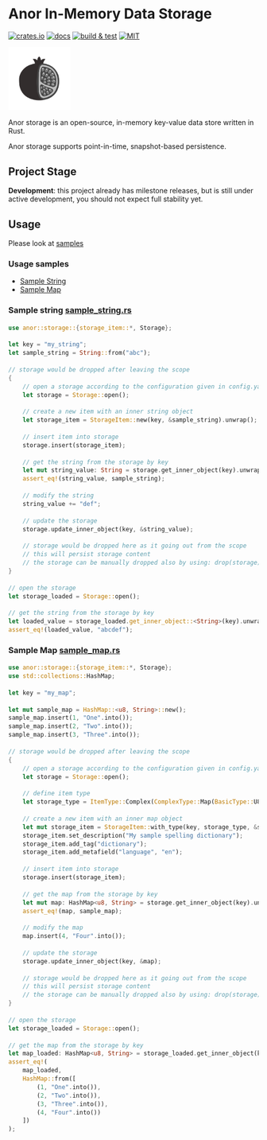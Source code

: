 # Anor In-Memory Data Storage

[![crates.io](https://img.shields.io/crates/v/anor)](https://crates.io/crates/anor)
[![docs](https://img.shields.io/docsrs/anor)](https://docs.rs/anor)
[![build & test](https://github.com/sheroz/anor/actions/workflows/ci.yml/badge.svg)](https://github.com/sheroz/anor/actions/workflows/ci.yml)
[![MIT](https://img.shields.io/github/license/sheroz/anor)](https://github.com/sheroz/anor/tree/main/LICENSE.txt)

<img src="docs/img/anor-wb.svg" width=25%>

Anor storage is an open-source, in-memory key-value data store written in Rust.

Anor storage supports point-in-time, snapshot-based persistence.

## Project Stage

**Development**: this project already has milestone releases, but is still under active development, you should not expect full stability yet.

## Usage

Please look at [samples](tests)

### Usage samples

- [Sample String](tests/sample_string.rs)
- [Sample Map](tests/sample_map.rs)

### Sample string [sample_string.rs](tests/sample_string.rs)

```rust
use anor::storage::{storage_item::*, Storage};

let key = "my_string";
let sample_string = String::from("abc");

// storage would be dropped after leaving the scope
{
    // open a storage according to the configuration given in config.yaml
    let storage = Storage::open();

    // create a new item with an inner string object
    let storage_item = StorageItem::new(key, &sample_string).unwrap();

    // insert item into storage
    storage.insert(storage_item);

    // get the string from the storage by key
    let mut string_value: String = storage.get_inner_object(key).unwrap();
    assert_eq!(string_value, sample_string);

    // modify the string
    string_value += "def";

    // update the storage
    storage.update_inner_object(key, &string_value);

    // storage would be dropped here as it going out from the scope
    // this will persist storage content
    // the storage can be manually dropped also by using: drop(storage)
}

// open the storage
let storage_loaded = Storage::open();

// get the string from the storage by key
let loaded_value = storage_loaded.get_inner_object::<String>(key).unwrap();
assert_eq!(loaded_value, "abcdef");
```

### Sample Map [sample_map.rs](tests/sample_map.rs)

```rust
use anor::storage::{storage_item::*, Storage};
use std::collections::HashMap;

let key = "my_map";

let mut sample_map = HashMap::<u8, String>::new();
sample_map.insert(1, "One".into());
sample_map.insert(2, "Two".into());
sample_map.insert(3, "Three".into());

// storage would be dropped after leaving the scope
{
    // open a storage according to the configuration given in config.yaml
    let storage = Storage::open();

    // define item type
    let storage_type = ItemType::Complex(ComplexType::Map(BasicType::U8, BasicType::String));

    // create a new item with an inner map object
    let mut storage_item = StorageItem::with_type(key, storage_type, &sample_map).unwrap();
    storage_item.set_description("My sample spelling dictionary");
    storage_item.add_tag("dictionary");
    storage_item.add_metafield("language", "en");

    // insert item into storage
    storage.insert(storage_item);

    // get the map from the storage by key
    let mut map: HashMap<u8, String> = storage.get_inner_object(key).unwrap();
    assert_eq!(map, sample_map);

    // modify the map
    map.insert(4, "Four".into());

    // update the storage
    storage.update_inner_object(key, &map);

    // storage would be dropped here as it going out from the scope
    // this will persist storage content
    // the storage can be manually dropped also by using: drop(storage)
}

// open the storage
let storage_loaded = Storage::open();

// get the map from the storage by key
let map_loaded: HashMap<u8, String> = storage_loaded.get_inner_object(key).unwrap();
assert_eq!(
    map_loaded,
    HashMap::from([
        (1, "One".into()),
        (2, "Two".into()),
        (3, "Three".into()),
        (4, "Four".into())
    ])
);
```
